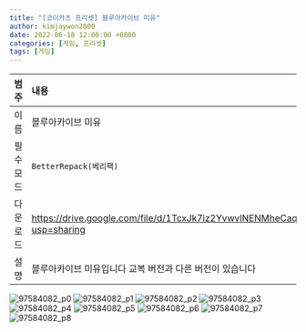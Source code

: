 ```yaml
---
title: "[코이카츠 프리셋] 블루아카이브 미유"
author: kimjaywon2000
date: 2022-06-18 12:00:00 +0800
categories: [게임, 프리셋]
tags: [게임]
---
```


| 범주             | 내용            |
|:----------------|:---------------|
| 이름             | 블루아카이브 미유  |
| 필수 모드         | `BetterRepack(베리팩)`       |
| 다운로드          | <https://drive.google.com/file/d/1TcxJk7iz2YvwvlNENMheCaqPWHDHVpMv/view?usp=sharing> |
| 설명             | 블루아카이브 미유입니다 교복 버전과 다른 버전이 있습니다   |

![97584082_p0](https://user-images.githubusercontent.com/76558033/174488760-da060f7d-6c0a-4321-b5ea-605570af8b69.png)
![97584082_p1](https://user-images.githubusercontent.com/76558033/174488761-681ce0e1-dd7a-40da-92cc-9efc048d0690.png)
![97584082_p2](https://user-images.githubusercontent.com/76558033/174488766-1350e31f-8d0b-4c8c-8a6f-09223962bcf1.png)
![97584082_p3](https://user-images.githubusercontent.com/76558033/174488767-af6b4f87-db20-456e-926b-730b2e6e3aed.png)
![97584082_p4](https://user-images.githubusercontent.com/76558033/174488771-560b2782-7e8c-4372-8cd0-979d639b4fe0.png)
![97584082_p5](https://user-images.githubusercontent.com/76558033/174488774-4f19f635-8750-4801-9f2a-25c876884412.png)
![97584082_p6](https://user-images.githubusercontent.com/76558033/174488776-5728debe-c266-406f-bfe4-ca9053cf56a7.png)
![97584082_p7](https://user-images.githubusercontent.com/76558033/174488778-c47af77c-50d2-464d-983b-bf5637440e46.png)
![97584082_p8](https://user-images.githubusercontent.com/76558033/174488782-b8cc7220-74f7-452e-bff2-558ea1836a82.png)

